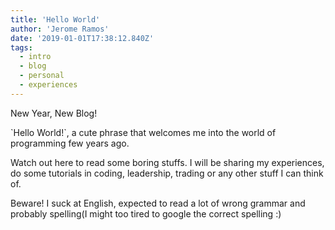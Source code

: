 ```yaml
---
title: 'Hello World'
author: 'Jerome Ramos'
date: '2019-01-01T17:38:12.840Z'
tags:
  - intro
  - blog
  - personal
  - experiences
---
```


New Year, New Blog!

<p>`Hello World!`, a cute phrase that welcomes me into the world of programming few years ago.&nbsp;</p>
<p></p>
<p>Watch out here to read some boring stuffs. I will be sharing my experiences, do some tutorials in coding, leadership, trading or any other stuff I can think of.</p>
<p></p>
<p></p>
<p>Beware! I suck at English, expected to read a lot of wrong grammar and probably spelling(I might too tired to google the correct spelling :)</p>
